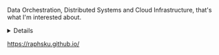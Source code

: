 Data Orchestration, Distributed Systems and Cloud Infrastructure, that's what I'm interested about. 

<details>
  <a href="https://github.com/raphsku">
    <img align="center" src=https://github-readme-stats.vercel.app/api/top-langs/?username=raphsku&layout=compact />
  </a>
</details>

https://raphsku.github.io/

<!---
RaphSku/RaphSku is a ✨ special ✨ repository because its `README.md` (this file) appears on your GitHub profile.
You can click the Preview link to take a look at your changes.
--->
